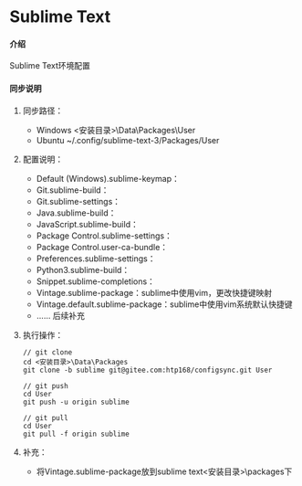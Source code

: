 # Sublime Text

#### 介绍
Sublime Text环境配置

#### 同步说明

1.  同步路径：
    * Windows <安装目录>\Data\Packages\User
    * Ubuntu ~/.config/sublime-text-3/Packages/User

2.  配置说明：
    * Default (Windows).sublime-keymap：
    * Git.sublime-build：
    * Git.sublime-settings：
    * Java.sublime-build：
    * JavaScript.sublime-build：
    * Package Control.sublime-settings：
    * Package Control.user-ca-bundle：
    * Preferences.sublime-settings：
    * Python3.sublime-build：
    * Snippet.sublime-completions：    
    * Vintage.sublime-package：sublime中使用vim，更改快捷键映射
    * Vintage.default.sublime-package：sublime中使用vim系统默认快捷键
    * …… 后续补充

3.  执行操作：
    ```git
    // git clone
    cd <安装目录>\Data\Packages
    git clone -b sublime git@gitee.com:htp168/configsync.git User
    
    // git push
    cd User
    git push -u origin sublime
    
    // git pull
    cd User
    git pull -f origin sublime
    
    ```

4.  补充：
    * 将Vintage.sublime-package放到sublime text<安装目录>\packages下